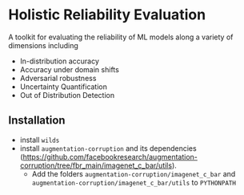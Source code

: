 # Holistic Reliability Evaluation

A toolkit for evaluating the reliability of ML models along a variety of dimensions including

* In-distribution accuracy
* Accuracy under domain shifts
* Adversarial robustness
* Uncertainty Quantification
* Out of Distribution Detection

## Installation
* install `wilds`
* install `augmentation-corruption` and its dependencies (https://github.com/facebookresearch/augmentation-corruption/tree/fbr_main/imagenet_c_bar/utils).
    * Add the folders `augmentation-corruption/imagenet_c_bar` and `augmentation-corruption/imagenet_c_bar/utils` to `PYTHONPATH`

